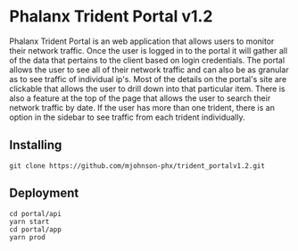 # Phalanx Trident Portal v1.2
Phalanx Trident Portal is an web application that allows users to monitor their network traffic. Once the user is logged in to the portal 
it will gather all of the data that pertains to the client based on login credentials. The portal allows the user to see all of their 
network traffic and can also be as granular as to see traffic of individual ip's. Most of the details on the portal's site are clickable 
that allows the user to drill down into that particular item. There is also a feature at the top of the page that allows the user to search
their network traffic by date. If the user has more than one trident, there is an option in the sidebar to see traffic from each trident 
individually. 

Installing
-
```git clone https://github.com/mjohnson-phx/trident_portalv1.2.git```

Deployment
-
```
cd portal/api
yarn start
cd portal/app
yarn prod
```
